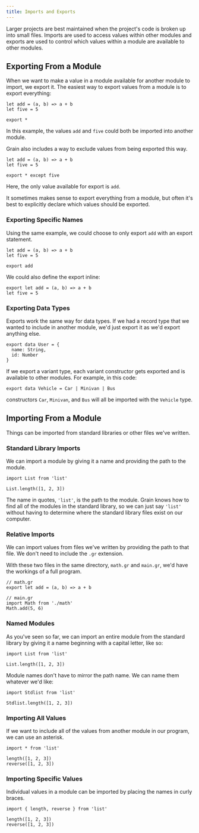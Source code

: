 ```yaml
---
title: Imports and Exports
---
```


Larger projects are best maintained when the project's code is broken up into small files. Imports are used to access values within other modules and exports are used to control which values within a module are available to other modules.

## Exporting From a Module

When we want to make a value in a module available for another module to import, we export it. The easiest way to export values from a module is to export everything:

```grain
let add = (a, b) => a + b
let five = 5

export *
```

In this example, the values `add` and `five` could both be imported into another module.

Grain also includes a way to exclude values from being exported this way.

```grain
let add = (a, b) => a + b
let five = 5

export * except five
```

Here, the only value available for export is `add`.

It sometimes makes sense to export everything from a module, but often it's best to explicitly declare which values should be exported.

### Exporting Specific Names

Using the same example, we could choose to only export `add` with an export statement.

```grain
let add = (a, b) => a + b
let five = 5

export add
```

We could also define the export inline:

```grain
export let add = (a, b) => a + b
let five = 5
```

### Exporting Data Types

Exports work the same way for data types. If we had a record type that we wanted to include in another module, we'd just export it as we'd export anything else.

```grain
export data User = {
  name: String,
  id: Number
}
```

If we export a variant type, each variant constructor gets exported and is available to other modules. For example, in this code:

```grain
export data Vehicle = Car | Minivan | Bus
```

constructors `Car`, `Minivan`, and `Bus` will all be imported with the `Vehicle` type.

## Importing From a Module

Things can be imported from standard libraries or other files we've written.

### Standard Library Imports

We can import a module by giving it a name and providing the path to the module.

```grain
import List from 'list'

List.length([1, 2, 3])
```

The name in quotes, `'list'`, is the path to the module. Grain knows how to find all of the modules in the standard library, so we can just say `'list'` without having to determine where the standard library files exist on our computer.

### Relative Imports

We can import values from files we've written by providing the path to that file. We don't need to include the `.gr` extension.

With these two files in the same directory, `math.gr` and `main.gr`, we'd have the workings of a full program.

```grain
// math.gr
export let add = (a, b) => a + b
```

```grain
// main.gr
import Math from './math'
Math.add(5, 6)
```

### Named Modules

As you've seen so far, we can import an entire module from the standard library by giving it a name beginning with a capital letter, like so:

```grain
import List from 'list'

List.length([1, 2, 3])
```

Module names don't have to mirror the path name. We can name them whatever we'd like:

```grain
import Stdlist from 'list'

Stdlist.length([1, 2, 3])
```

### Importing All Values

If we want to include all of the values from another module in our program, we can use an asterisk.

```grain
import * from 'list'

length([1, 2, 3])
reverse([1, 2, 3])
```

### Importing Specific Values

Individual values in a module can be imported by placing the names in curly braces.

```grain
import { length, reverse } from 'list'

length([1, 2, 3])
reverse([1, 2, 3])
```
